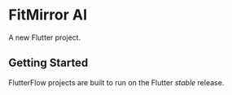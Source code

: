 # FitMirror AI

A new Flutter project.

## Getting Started

FlutterFlow projects are built to run on the Flutter _stable_ release.
